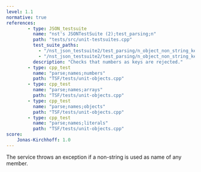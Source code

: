 ```yaml
---
level: 1.1
normative: true
references:
        - type: JSON_testsuite
          name: "nst's JSONTestSuite (2);test_parsing;n"
          path: "tests/src/unit-testsuites.cpp"
          test_suite_paths:
            - "/nst_json_testsuite2/test_parsing/n_object_non_string_key.json"
            - "/nst_json_testsuite2/test_parsing/n_object_non_string_key_but_huge_number_instead.json"
          description: "Checks that numbers as keys are rejected."
        - type: cpp_test
          name: "parse;names;numbers"
          path: "TSF/tests/unit-objects.cpp"
        - type: cpp_test
          name: "parse;names;arrays"
          path: "TSF/tests/unit-objects.cpp"
        - type: cpp_test
          name: "parse;names;objects"
          path: "TSF/tests/unit-objects.cpp"
        - type: cpp_test
          name: "parse;names;literals"
          path: "TSF/tests/unit-objects.cpp"
score:
    Jonas-Kirchhoff: 1.0
---
```


The service throws an exception if a non-string is used as name of any member.
